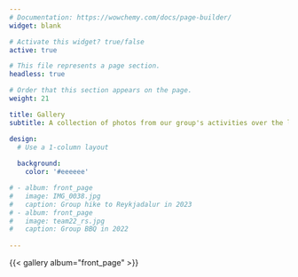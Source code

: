 ```yaml
---
# Documentation: https://wowchemy.com/docs/page-builder/
widget: blank

# Activate this widget? true/false
active: true

# This file represents a page section.
headless: true

# Order that this section appears on the page.
weight: 21

title: Gallery
subtitle: A collection of photos from our group's activities over the last few years.

design:
  # Use a 1-column layout
  
  background:
    color: '#eeeeee'

# - album: front_page
#   image: IMG_0038.jpg
#   caption: Group hike to Reykjadalur in 2023
# - album: front_page
#   image: team22_rs.jpg
#   caption: Group BBQ in 2022
  
---
```


<!-- {{< gallery album="group_trip" >}} -->
{{< gallery album="front_page" >}}